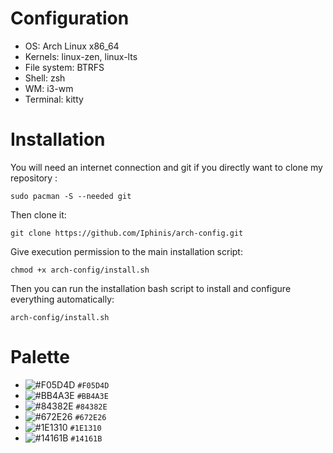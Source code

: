 # Configuration
- OS: Arch Linux x86\_64
- Kernels: linux-zen, linux-lts
- File system: BTRFS
- Shell: zsh
- WM: i3-wm
- Terminal: kitty

# Installation
You will need an internet connection and git if you directly want to clone my repository :

```
sudo pacman -S --needed git
```

Then clone it:

```
git clone https://github.com/Iphinis/arch-config.git
```

Give execution permission to the main installation script:

```
chmod +x arch-config/install.sh
```

Then you can run the installation bash script to install and configure everything automatically:

```
arch-config/install.sh
```

# Palette
- ![#F05D4D](https://placehold.co/15x15/F05D4D/F05D4D.png) `#F05D4D`
- ![#BB4A3E](https://placehold.co/15x15/BB4A3E/BB4A3E.png) `#BB4A3E`
- ![#84382E](https://placehold.co/15x15/84382E/84382E.png) `#84382E`
- ![#672E26](https://placehold.co/15x15/672E26/672E26.png) `#672E26`
- ![#1E1310](https://placehold.co/15x15/1E1310/1E1310.png) `#1E1310`
- ![#14161B](https://placehold.co/15x15/14161B/14161B.png) `#14161B`
